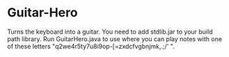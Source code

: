 # Guitar-Hero
Turns the keyboard into a guitar. 
You need to add stdlib.jar to your build path library.
Run GuitarHero.java to use where you can play notes with one of these letters "q2we4r5ty7u8i9op-[=zxdcfvgbnjmk,.;/' ".
